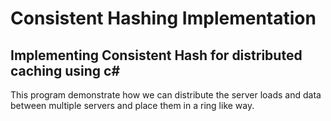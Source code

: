 # Consistent Hashing Implementation

## Implementing Consistent Hash for distributed caching using c#

This program demonstrate how we can distribute the server loads and data between multiple servers and place them in a ring like way.